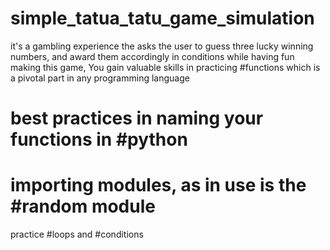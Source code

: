 # simple_tatua_tatu_game_simulation
it's a gambling experience the asks the user to guess three lucky winning numbers, and award them accordingly in conditions
while having fun making this game, You gain valuable skills in practicing #functions which is a pivotal part in any programming language
# best practices in naming your functions in #python
# importing modules, as in use is the #random module
practice #loops and #conditions
